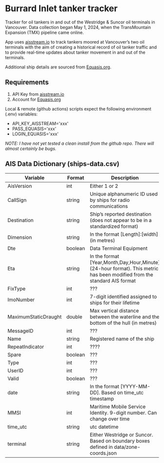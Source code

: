 # Burrard Inlet tanker tracker

Tracker for oil tankers in and out of the Westridge & Suncor oil terminals in Vancouver. Data collection began May 1, 2024, when the TransMountain Expansion (TMX) pipeline came online.

App uses [aisstream.io](https://aisstream.io/) to track tankers moored at Vancouver’s two oil terminals with the aim of creating a historical record of oil tanker traffic and to provide real-time updates about tanker movement in and out of the terminals.

Additional ship details are sourced from [Equasis.org](https://www.equasis.org/).

## Requirements

1. API Key from [aisstream.io](https://aisstream.io/)
2. Account for [Equasis.org](https://www.equasis.org/)

Local & remote (github actions) scripts expect the following environment (.env) variables:
- API_KEY_AISSTREAM='xxx'
- PASS_EQUASIS='xxx'
- LOGIN_EQUASIS='xxx'

<em>NOTE: I have not yet tested a clean install from the github repo. There will almost certainly be bugs.</em>

## AIS Data Dictionary (ships-data.csv)

| Variable | Format | Description |
| --- | --- | --- |
| AisVersion | int | Either 1 or 2 |
| CallSign | string | Unique alphanumeric ID used by ships for radio communications |
| Destination | string | Ship’s reported destination (does not appear to be in a standardized format) |
| Dimension | string | In the format [Length]:[width] (in metres) |
| Dte | boolean | Data Terminal Equipment |
| Eta | string | In the format [Year,Month,Day,Hour,Minute] (24-hour format). This metric has been modified from the standard AIS format |
| FixType | int | ??? |
| ImoNumber | int | 7-digit identified assigned to ships for their lifetime |
| MaximumStaticDraught | double | Max vertical distance between the waterline and the bottom of the hull (in metres) |
| MessageID | int | ??? |
| Name | string | Registered name of the ship |
| RepeatIndicator | int | ???? |
| Spare | boolean | ??? |
| Type | int | ??? |
| UserID | int | ??? |
| Valid| boolean | ??? |
| date | string | In the format [YYYY-MM-DD]. Based on time_utc timestamp |
| MMSI | int | Maritime Mobile Service Identity. 9-digit number. Can change over time |
| time_utc | string | utc datetime |
| terminal | string | Either Westridge or Suncor. Based on boundary boxes defined in data/zone-coords.json |